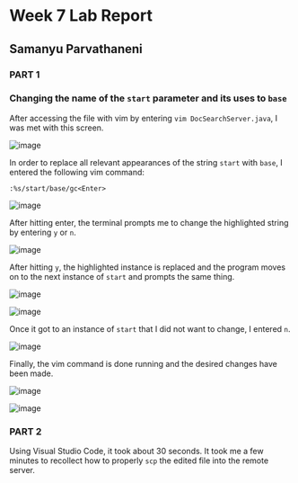 # Week 7 Lab Report

## Samanyu Parvathaneni

### **PART 1**

### Changing the name of the `start` parameter and its uses to `base`

After accessing the file with vim by entering `vim DocSearchServer.java`, I was met with this screen.

![image](./Original.png)


In order to replace all relevant appearances of the string `start` with `base`, I entered the following vim command:

`:%s/start/base/gc<Enter>`

![image](./Before.png)

After hitting enter, the terminal prompts me to change the highlighted string by entering `y` or `n`.

![image](./Change1.png)

After hitting `y`, the highlighted instance is replaced and the program moves on to the next instance of `start` and prompts the same thing.

![image](./Change2.png)

![image](./Change3.png)

Once it got to an instance of `start` that I did not want to change, I entered `n`.

![image](./Change4.png)

Finally, the vim command is done running and the desired changes have been made.

![image](./After.png)

![image](./LastPart.png)

### **PART 2**

Using Visual Studio Code, it took about 30 seconds. It took me a few minutes to recollect how to properly `scp` the edited file into the remote server.
